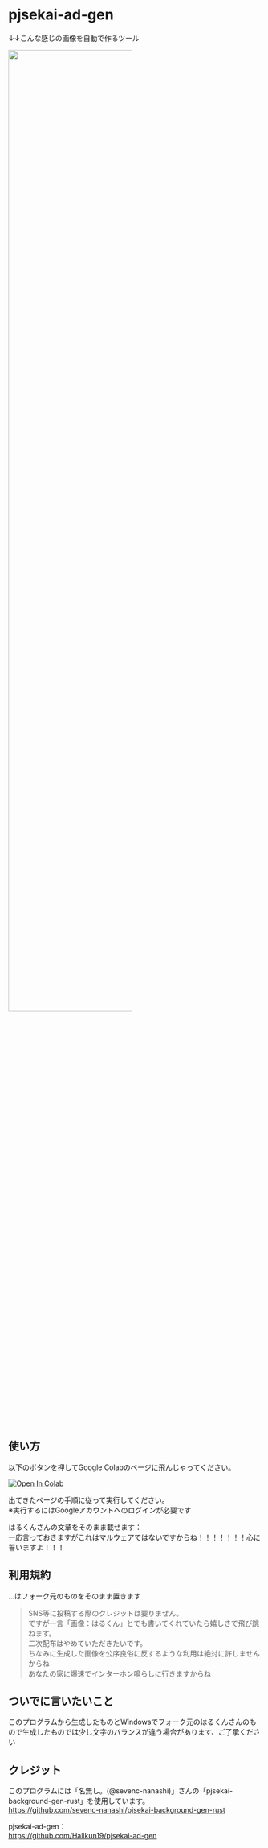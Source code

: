 # pjsekai-ad-gen
↓↓こんな感じの画像を自動で作るツール

<img src="https://github.com/Hallkun19/pjsekai-ad-gen/assets/164134427/8af84205-f41e-48cf-8f54-84456f4273b1" width="70%" />



## 使い方
以下のボタンを押してGoogle Colabのページに飛んじゃってください。  

[![Open In Colab](https://colab.research.google.com/assets/colab-badge.svg)](http://colab.research.google.com/github/MedeTaichan/pjsekai-ad-gen/blob/main/pjsekai_ad_gen.ipynb)

出てきたページの手順に従って実行してください。  
※実行するにはGoogleアカウントへのログインが必要です

はるくんさんの文章をそのまま載せます：  
一応言っておきますがこれはマルウェアではないですからね！！！！！！！心に誓いますよ！！！


## 利用規約
...はフォーク元のものをそのまま置きます

>SNS等に投稿する際のクレジットは要りません。  
>ですが一言「画像：はるくん」とでも書いてくれていたら嬉しさで飛び跳ねます。  
>二次配布はやめていただきたいです。  
>ちなみに生成した画像を公序良俗に反するような利用は絶対に許しませんからね  
>あなたの家に爆速でインターホン鳴らしに行きますからね  

## ついでに言いたいこと
このプログラムから生成したものとWindowsでフォーク元のはるくんさんのもので生成したものでは少し文字のバランスが違う場合があります、ご了承ください

## クレジット
このプログラムには「名無し。(@sevenc-nanashi)」さんの「pjsekai-background-gen-rust」を使用しています。  
https://github.com/sevenc-nanashi/pjsekai-background-gen-rust  

pjsekai-ad-gen：  
https://github.com/Hallkun19/pjsekai-ad-gen
